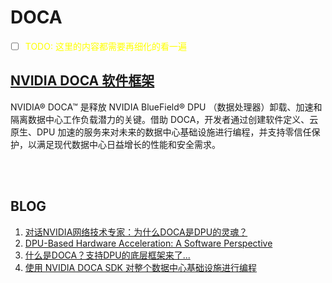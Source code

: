 # DOCA

- [ ] <font color='yellow'>TODO: 这里的内容都需要再细化的看一遍</font>


## [NVIDIA DOCA 软件框架](https://developer.nvidia.cn/zh-cn/networking/doca)
NVIDIA® DOCA™ 是释放 NVIDIA BlueField® DPU （数据处理器）卸载、加速和隔离数据中心工作负载潜力的关键。借助 DOCA，开发者通过创建软件定义、云原生、DPU 加速的服务来对未来的数据中心基础设施进行编程，并支持零信任保护，以满足现代数据中心日益增长的性能和安全需求。

<br><br>

## BLOG

1. [对话NVIDIA网络技术专家：为什么DOCA是DPU的灵魂？](https://zhidx.com/p/337583.html)
2. [DPU-Based Hardware Acceleration: A Software Perspective](https://www.linleygroup.com/uploads/nvidia-doca-white-paper.pdf)
3. [什么是DOCA？支持DPU的底层框架来了...](https://zhuanlan.zhihu.com/p/386668916)
4. [使用 NVIDIA DOCA SDK 对整个数据中心基础设施进行编程](https://developer.nvidia.com/zh-cn/blog/programming-the-entire-data-center-infrastructure-with-the-nvidia-doca-sdk/)
